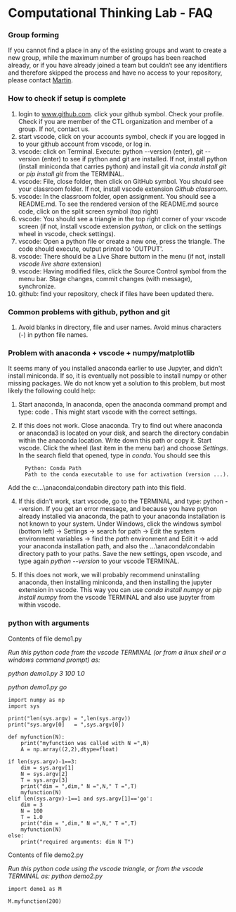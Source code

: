 # Computational Thinking Lab - FAQ

### Group forming

If you cannot find a place in any of the existing groups and want to create a new group, while the maximum number of groups has been reached already, or if you have already joined a team but couldn‘t see any identifiers and therefore skipped the process and have no access to your repository, please contact [Martin](https://polyphys.mat.ethz.ch/group/people/person-detail.mk.html).

### How to check if setup is complete

1. login to www.github.com. click your github symbol. Check your profile. Check if you are member of the CTL organization and member of a group. If not, contact us.
2. start vscode, click on your accounts symbol, check if you are logged in to your github account from vscode, or log in.
3. vscode: click on Terminal. Execute: python --version (enter), git --version (enter) to see if python and git are installed. If not, install python (install miniconda that carries python) and install git via *conda install git* or *pip install git* from the TERMINAL.
4. vscode: File, close folder, then click on GitHub symbol. You should see your classroom folder. If not, install vscode extension *Github classroom*.
5. vscode: In the classroom folder, open assignment. You should see a README.md. To see the rendered version of the README.md source code, click on the split screen symbol (top right)
6. vscode: You should see a triangle in the top right corner of your vscode screen (if not, install vscode extension *python*, or click on the settings wheel in vscode, check settings). 
7. vscode: Open a python file or create a new one, press the triangle. The code should execute, output printed to 'OUTPUT'.
8. vscode: There should be a Live Share buttom in the menu (if not, install *vscode live share* extension)
9. vscode: Having modified files, click the Source Control symbol from the menu bar. Stage changes, commit changes (with message), synchronize.
10. github: find your repository, check if files have been updated there.

### Common problems with github, python and git

1. Avoid blanks in directory, file and user names. Avoid minus characters (-) in python file names. 

### Problem with anaconda + vscode + numpy/matplotlib

It seems many of you installed anaconda earlier to use Jupyter, and didn't install miniconda. If so, it is eventually not possible to install numpy or other missing packages. We do not know yet a solution to this problem, but most likely the following could help: 
1. Start anaconda, In anaconda, open the anaconda command prompt and type: code <return>. This might start vscode with the correct settings. 
3. If this does not work. Close anaconda. Try to find out where anaconda or anaconda3 is located on your disk, and search the directory condabin within the anaconda location. Write down this path or copy it. Start vscode. Click the wheel (last item in the menu bar) and choose *Settings*. In the search field that opened, type in *conda*. You should see this
    
         Python: Conda Path
         Path to the conda executable to use for activation (version ...).
Add the c:\...\anaconda\condabin directory path into this field. 
    
4. If this didn't work, start vscode, go to the TERMINAL, and type: python --version. If you get an error message, and because you have python already installed via anaconda, the path to your anaconda installation is not known to your system. Under Windows, click the windows symbol (bottom left) -> Settings -> search for path -> Edit the system environment variables -> find the *path* environment and Edit it -> add your anaconda installation path, and also the ...\anaconda\condabin directory path to your paths. Save the new settings, open vscode, and type again *python --version* to your vscode TERMINAL.
   
4. If this does not work, we will probably recommend uninstalling anaconda, then installing miniconda, and then installing the jupyter extension in vscode. This way you can use *conda install numpy* or *pip install numpy* from the vscode TERMINAL and also use jupyter from within vscode. 

### python with arguments


Contents of file demo1.py

*Run this python code from the vscode TERMINAL (or from a linux shell or a windows command prompt) as:*

*python demo1.py 3 100 1.0*

*python demo1.py go*

    import numpy as np
    import sys
    
    print("len(sys.argv) = ",len(sys.argv))
    print("sys.argv[0]   = ",sys.argv[0])

    def myfunction(N):
        print("myfunction was called with N =",N)
        A = np.array((2,2),dtype=float)

    if len(sys.argv)-1==3:
        dim = sys.argv[1]
        N = sys.argv[2]  
        T = sys.argv[3] 
        print("dim = ",dim," N =",N," T =",T)
        myfunction(N)
    elif len(sys.argv)-1==1 and sys.argv[1]=='go':
        dim = 3
        N = 100
        T = 1.0
        print("dim = ",dim," N =",N," T =",T)
        myfunction(N)
    else:
        print("required arguments: dim N T")
        
        
 Contents of file demo2.py
 
 *Run this python code using the vscode triangle, or from the vscode TERMINAL as: python demo2.py*
    
    import demo1 as M
    
    M.myfunction(200)


